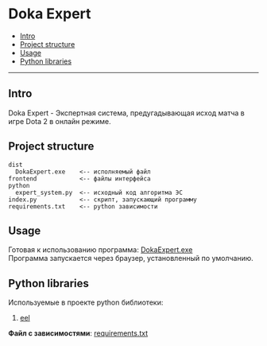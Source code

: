 # Doka Expert


- <a href="#intro">Intro</a>
- <a href="#structure">Project structure</a>
- <a href="#usage">Usage</a>
- <a href="#libraries">Python libraries</a>

---


## <a name="intro"></a> Intro

Doka Expert - Экспертная система, предугадывающая исход матча в игре Dota 2 в онлайн режиме.


## <a name="structure"></a> Project structure

```
dist  
  DokaExpert.exe    <-- исполняемый файл 
frontend            <-- файлы интерфейса
python
  expert_system.py  <-- исходный код алгоритма ЭС 
index.py            <-- скрипт, запускающий программу
requirements.txt    <-- python зависимости
```


## <a name="usage"></a> Usage

Готовая к использованию программа: [DokaExpert.exe](./dist/DokaExpert.exe)  
Программа запускается через браузер, установленный по умолчанию.


## <a name="libraries"></a> Python libraries   

Используемые в проекте python библиотеки:
1. [eel](https://github.com/ChrisKnott/Eel)

__Файл с зависимостями__: [requirements.txt](./requirements.txt)